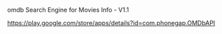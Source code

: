 omdb Search Engine for Movies Info - V1.1

https://play.google.com/store/apps/details?id=com.phonegap.OMDbAPI
